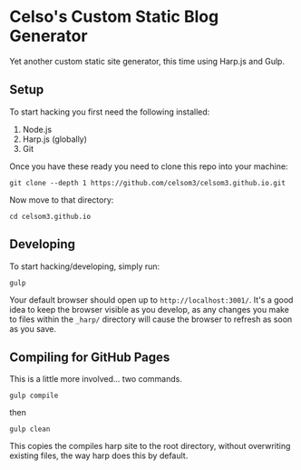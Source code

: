 # Celso's Custom Static Blog Generator

Yet another custom static site generator, this time using Harp.js and Gulp.

## Setup

To start hacking you first need the following installed:

1. Node.js
2. Harp.js (globally)
3. Git

Once you have these ready you need to clone this repo into your machine:

```
git clone --depth 1 https://github.com/celsom3/celsom3.github.io.git
```

Now move to that directory:

```
cd celsom3.github.io
```

## Developing

To start hacking/developing, simply run:

```
gulp
```
Your default browser should open up to `http://localhost:3001/`. It's a good idea to keep the browser visible as you develop, as any changes you make to files within the `_harp/` directory will cause the browser to refresh as soon as you save.

## Compiling for GitHub Pages

This is a little more involved... two commands.

```
gulp compile
```
then
```
gulp clean
```
This copies the compiles harp site to the root directory, without overwriting existing files, the way harp does this by default.
